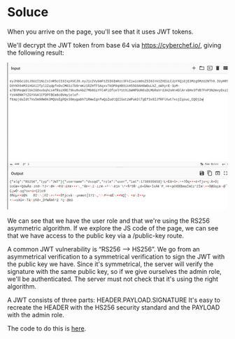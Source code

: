 # Soluce 

When you arrive on the page, you'll see that it uses JWT tokens.

We'll decrypt the JWT token from base 64 via https://cyberchef.io/, giving the following result:

![alt text](media/image.png)

We can see that we have the user role and that we're using the RS256 asymmetric algorithm. If we explore the JS code of the page, we can see that we have access to the public key via a /public-key route.

A common JWT vulnerability is “RS256 --> HS256”. We go from an asymmetrical verification to a symmetrical verification to sign the JWT with the public key we have. Since it's symmetrical, the server will verify the signature with the same public key, so if we give ourselves the admin role, we'll be authenticated. The server must not check that it's using the right algorithm.

A JWT consists of three parts: HEADER.PAYLOAD.SIGNATURE
It's easy to recreate the HEADER with the HS256 security standard and the PAYLOAD with the admin role.

The code to do this is [here](code/baby_web.py).